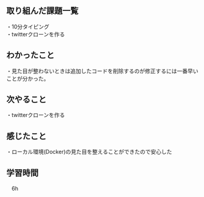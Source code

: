 ## 取り組んだ課題一覧
・10分タイピング
<br>・twitterクローンを作る
## わかったこと
・見た目が整わないときは追加したコードを削除するのが修正するには一番早いことが分かった。

## 次やること
・twitterクローンを作る

## 感じたこと
・ローカル環境(Docker)の見た目を整えることができたので安心した
## 学習時間
　6h
